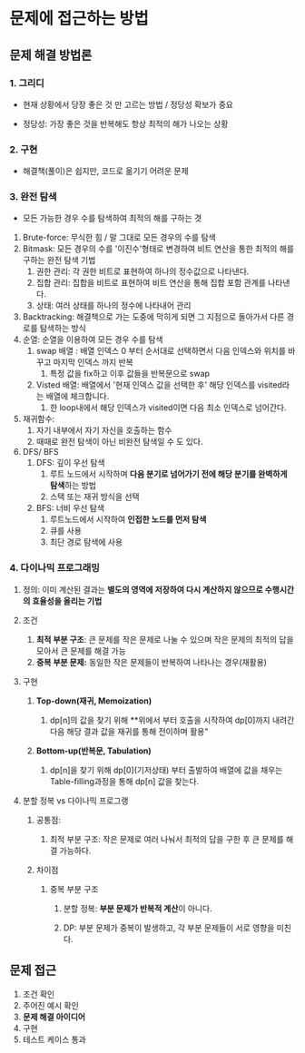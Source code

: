 # 문제에 접근하는 방법

## 문제 해결 방법론

### 1. 그리디
- 현재 상황에서 당장 좋은 것 만 고르는 방법 / 정당성 확보가 중요

- 정당성: 가장 좋은 것을 반복해도 항상 최적의 해가 나오는 상황

### 2. 구현

- 해결책(풀이)은 쉽지만, 코드로 옮기기 어려운 문제

### 3. 완전 탐색

- 모든 가능한 경우 수를 탐색하여 최적의 해를 구하는 겻

1. Brute-force: 무식한 힘 / 말 그대로 모든 경우의 수를 탐색
2. Bitmask: 모든 경우의 수를 '이진수'형태로 변경하여 비트 연산을 통한 최적의 해를 구하는 완전 탐색 기법
      1. 권한 관리: 각 권한 비트로 표현하여 하나의 정수값으로 나타낸다.
      1. 집합 관리: 집합을 비트로 표현하여 비트 연산을 통해 집합 포함 관계를 나타낸다.
      1. 상태: 여러 상태를 하나의 정수에 나타내어 관리
3. Backtracking: 해결책으로 가는 도중에 막히게 되면 그 지점으로 돌아가서 다른 경로를 탐색하는 방식
4. 순열: 순열을 이용하여 모든 경우 수를 탐색
      1. swap 배열 : 배열 인덱스 0 부터 순서대로 선택하면서 다음 인덱스와 위치를 바꾸고 마지막 인덱스 까지 반복
            1. 특정 값을 fix하고 이후 값들을 반복문으로 swap
      2. Visted 배열: 배열에서 '현재 인덱스 값을 선택한 후' 해당 인덱스를 visited라는 배열에 체크합니다.
            1. 한 loop내에서 해당 인덱스가 visited이면 다음 최소 인덱스로 넘어간다.
5. 재귀함수:
      1. 자기 내부에서 자기 자신을 호출하는 함수
      2. 때때로 완전 탐색이 아닌 비완전 탐색일 수 도 있다.
6. DFS/ BFS
      1. DFS: 깊이 우선 탐색
            1. 루트 노드에서 시작하며 **다음 분기로 넘어가기 전에 해당 분기를 완벽하게 탐색**하는 방법
            2. 스택 또는 재귀 방식을 선택
      2. BFS: 너비 우선 탐색
            1. 루트노드에서 시작하여 **인접한 노드를 먼저 탐색**
            2. 큐를 사용
            3. 최단 경로 탐색에 사용

### 4. 다이나믹 프로그래밍

1. 정의: 이미 계산된 결과는 **별도의 영역에 저장하여 다시 계산하지 않으므로 수행시간의 효율성을 올리는 기법**

2. 조건

      1. **최적 부분 구조**: 큰 문제를 작은 문제로 나눌 수 있으며 작은 문제의 최적의 답을 모아서 큰 문제를 해결 가능
      2. **중복 부분 문제:** 동일한 작은 문제들이 반복하여 나타나는 경우(재활용)

3. 구현

      1. **Top-down(재귀, Memoization)**
            1. dp[n]의 값을 찾기 위해 **위에서 부터 호출을 시작하여 dp[0]까지 내려간 다음 해당 결과 값을 재귀를 통해 전이하며 활용"

      2. **Bottom-up(반복문, Tabulation)**
            1. dp[n]을 찾기 위해 dp\[0](기저상태) 부터 출발하여 배열에 값을 채우는 Table-filling과정을 통해 dp[n] 값을 찾는다.

4. 분할 정복 vs 다이나믹 프로그랭

      1. 공통점: 

            1. 최적 부분 구조: 작은 문제로 여러 나눠서 최적의 답을 구한 후 큰 문제를 해결 가능하다.

      2. 차이점

            1. 중복 부분 구조

               1. 분할 정복: **부분 문제가 반복적 계산**이 아니다.

               2. DP: 부분 문제가 중복이 발생하고, 각 부분 문제들이 서로 영향을 미친다.

                  

## 문제 접근

1. 조건 확인
2. 주어진 예시 확인
3. **문제 해결 아이디어**
4. 구현
5. 테스트 케이스 통과
